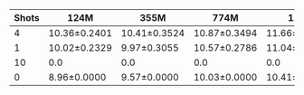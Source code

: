 |   Shots | 124M         | 355M         | 774M         | 1.5B         | 1.3B         | 2.7B         | 6B           |
|---------|--------------|--------------|--------------|--------------|--------------|--------------|--------------|
|       4 | 10.36±0.2401 | 10.41±0.3524 | 10.87±0.3494 | 11.66±0.1570 | 0.0          | 0.0          | 0.0          |
|       1 | 10.02±0.2329 | 9.97±0.3055  | 10.57±0.2786 | 11.04±0.1729 | 11.02±0.4116 | 11.39±0.3806 | 12.06±0.6550 |
|      10 | 0.0          | 0.0          | 0.0          | 0.0          | 11.65±0.3375 | 12.65±0.6966 | 13.10±0.6569 |
|       0 | 8.96±0.0000  | 9.57±0.0000  | 10.03±0.0000 | 10.41±0.0000 | 8.89±0.0000  | 8.98±0.0000  | 10.17±0.0000 |
